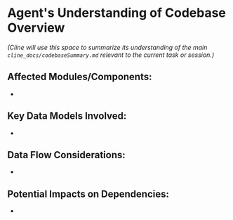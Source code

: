 # Agent's Understanding of Codebase Overview

*(Cline will use this space to summarize its understanding of the main `cline_docs/codebaseSummary.md` relevant to the current task or session.)*

## Affected Modules/Components:
*

## Key Data Models Involved:
*

## Data Flow Considerations:
*

## Potential Impacts on Dependencies:
*
